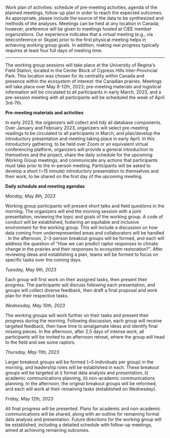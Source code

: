 Work plan of activities: schedule of pre-meeting activities, agenda of the planned meetings, follow-up plan in order to reach the expected outcomes. As appropriate, please include the source of the data to be synthesized and methods of the analyses. Meetings can be held at any location in Canada; however, preference will be given to meetings hosted at CIEE member organizations. Our experience indicates that a virtual meeting (e.g., via teleconference or Skype) prior to the first physical meeting helps in achieving working group goals. In addition, making real progress typically requires at least four full days of meeting time.

---------

The working group sessions will take place at the University of Regina's Field Station, located in the Center Block of Cypress Hills Inter-Provincial Park. This location was chosen for its centrality within Canada and presence within the ecosystem of interest: the Canadian prairies. Meetings will take place over May 8-12th, 2023; pre-meeting materials and logistical information will be circulated to all participants in early March, 2023, and a pre-session meeting with all participants will be scheduled the week of April 3rd-7th. 

**Pre-meeting materials and activities**

In early 2023, the organizers will collect and tidy all database components. Over January and February 2023, organizers will select pre-meeting readings to be circulated to all participants in March, and plan/develop the introductory presentation and meeting taking place in early April. In this introductory gathering, to be held over Zoom or an equivalent virtual conferencing platform, organizers will provide a general introduction to themselves and the project, share the daily schedule for the upcoming Working Group meetings, and communicate any actions that participants must take prior to the in-person meeting. Participants will be asked to develop a short (~15 minute) introductory presentation to themselves and their work, to be shared on the first day of the upcoming meeting.

**Daily schedule and meeting agendas**

_Monday, May 8th, 2023_

Working group participants will present short talks and field questions in the morning. The organizers will end the morning session with a joint presentation, reviewing the topic and goals of the working group. A code of conduct will be established, fostering an equitable and inclusive environment for the working group. This will include a discussion on how data coming from underrepresented areas and collaborators will be handled .
In the afternoon, 2–3-person breakout groups will be formed, and each will address the question of “How we can predict raptor responses to climate change in the prairies and their responses to ecosystem restoration?”. After reviewing ideas and establishing a plan, teams will be formed to focus on specific tasks over the coming days.

_Tuesday, May 9th, 2023_

Each group will first work on their assigned tasks, then present their progress. The participants will discuss following each presentation, and groups will collect diverse feedback, then draft a final proposal and work plan for their respective tasks.

_Wednesday, May 10th, 2023_

The working groups will work further on their tasks and present their progress during the morning. Following discussion, each group will receive targeted feedback, then have time to amalgamate ideas and identify final missing pieces. In the afternoon, after 2.5 days of intense work, all participants will be invited to an afternoon retreat, where the group will head to the field and see some raptors.

_Thursday, May 11th, 2023_

Larger breakout groups will be formed (~5 individuals per group) in the morning, and leadership roles will be established in each. These breakout groups will be targeted at i) formal data analysis and presentation, ii) academic communications planning, iii) non-academic communications planning. In the afternoon, the original breakout groups will be reformed, and each will work at their remaining tasks (established on Wednesday).   

_Friday, May 12th, 2023_

All final progress will be presented. Plans for academic and non-academic communications will be shared, along with an outline for remaining formal data analysis and presentation. Future directions for the working group will be established, including a detailed schedule with follow-up meetings, aimed at achieving remaining outcomes.
